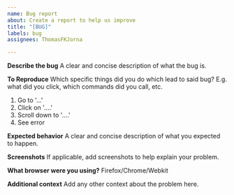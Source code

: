 ```yaml
---
name: Bug report
about: Create a report to help us improve
title: "[BUG]"
labels: bug
assignees: ThomasFKJorna

---
```


**Describe the bug**
A clear and concise description of what the bug is.

**To Reproduce**
Which specific things did you do which lead to said bug? E.g. what did you click, which commands did you call, etc.
1. Go to '...'
2. Click on '....'
3. Scroll down to '....'
4. See error

**Expected behavior**
A clear and concise description of what you expected to happen.

**Screenshots**
If applicable, add screenshots to help explain your problem.

**What browser were you using?**
Firefox/Chrome/Webkit

**Additional context**
Add any other context about the problem here.
